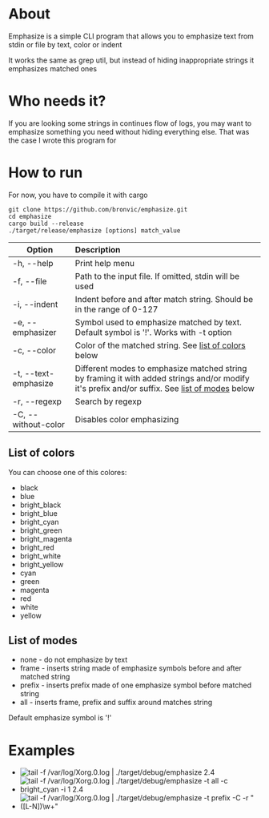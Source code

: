 #  About

Emphasize is a simple CLI program that allows you to emphasize text from stdin or file by text, color or indent

It works the same as grep util, but instead of hiding inappropriate strings it emphasizes matched ones

# Who needs it?
If you are looking some strings in continues flow of logs, you may want to emphasize something you need without
hiding everything else. That was the case I wrote this program for

# How to run
For now, you have to compile it with cargo
```
git clone https://github.com/bronvic/emphasize.git
cd emphasize
cargo build --release
./target/release/emphasize [options] match_value
```

| Option        | Description   |
| ------------- |:-------------|
| -h, --help | Print help menu |
| -f, --file | Path to the input file. If omitted, stdin will be used |
| -i, --indent | Indent before and after match string. Should be in the range of 0-127 |
| -e, --emphasizer | Symbol used to emphasize matched by text. Default symbol is '!'. Works with -t option |
| -c, --color | Color of the matched string. See [list of colors](https://github.com/bronvic/emphasize/blob/master/README.md#list-of-colors) below |
| -t, --text-emphasize | Different modes to emphasize matched string by framing it with added strings and/or modify it's prefix and/or suffix. See [list of modes](https://github.com/bronvic/emphasize/blob/master/README.md#list-of-modes) below |
| -r, --regexp | Search by regexp |
| -C, --without-color | Disables color emphasizing |

## List of colors
You can choose one of this colores: 
* black
* blue
* bright_black
* bright_blue
* bright_cyan
* bright_green
* bright_magenta
* bright_red
* bright_white
* bright_yellow
* cyan
* green
* magenta
* red
* white
* yellow

## List of modes
* none - do not emphasize by text
* frame - inserts string made of emphasize symbols before and after matched string
* prefix - inserts prefix made of one emphasize symbol before matched string
* all - inserts frame, prefix and suffix around matches string

Default emphasize symbol is '!'


# Examples
* ![tail -f /var/log/Xorg.0.log | ./target/debug/emphasize 2.4](https://github.com/bronvic/emphasize/tree/master/content/emph_default.png)
* ![tail -f /var/log/Xorg.0.log | ./target/debug/emphasize -t all -c bright_cyan -i 1 2.4](https://github.com/bronvic/emphasize/tree/master/content/emph_color_mode.png)
* ![tail -f /var/log/Xorg.0.log | ./target/debug/emphasize -t prefix -C -r "([L-N])\w+"](https://github.com/bronvic/emphasize/tree/master/content/emph_regexp.png)
